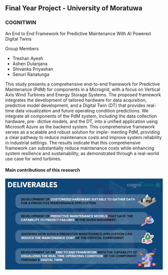## Final Year Project - University of Moratuwa 
### COGNITWIN
An End to End Framework for Predictive Maintenance With AI Powered Digital Twins

Group Members 
- Treshan Ayesh      
- Ashen Dulanjana     
- Shivanka Priyashan 
- Senuri Ranatunga  

This study presents a comprehensive end-to-end framework for Predictive Maintenance
(PdM) for components in a Microgrid, with a focus on Vertical Axis Wind Turbines and
Energy Storage Systems. The proposed framework integrates the development of tailored
hardware for data acquisition, predictive model development, and a Digital Twin (DT)
that provides real-time data visualization and future operating condition predictions. We
integrate all components of the PdM system, including the data collection hardware, pre-
dictive models, and the DT, into a unified application using Microsoft Azure as the backend
system. This comprehensive framework serves as a scalable and robust solution for imple-
menting PdM, providing a clear pathway to reduce maintenance costs and improve system
reliability in industrial settings. The results indicate that this comprehensive framework can
substantially reduce maintenance costs while enhancing system resilience and sustainability,
as demonstrated through a real-world use case for wind turbines.

#### Main contributions of this research

![Logo](./Images/Deliverables.png)
